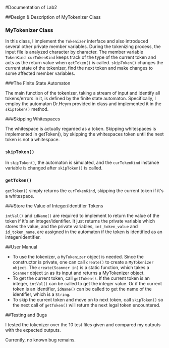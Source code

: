 #Documentation of Lab2


##Design & Description of MyTokenizer Class

### MyTokenizer Class

In this class, I implement the `Tokenizer` interface and  also introduced several other private member variables. During the tokenizing process, the input file is analyzed character by character. The member variable `TokenKind curTokenKind` keeps track of the type of the current token and acts as the return value when `getToken()` is called. `skipToken()` changes the current state of the tokenizer, find the next token and make changes to some affected member variables.

###The Finite State Automaton

The main function of the tokenizer, taking a stream of input and identify all tokens/errors in it, is defined by the finite state automaton. Specifically, I employ the automaton Dr.Heym provided in class and implemented it in the `skipToken()` method.

###Skipping Whitespaces

The whitespace is actually regarded as a token. Skipping whitespaces is implemented in getToken(), by skipping the whitespaces token until the next token is not a whitespace.

### `skipToken()`

In `skipToken()`, the automaton is simulated, and the `curTokenKind` instance variable is changed after `skipToken()` is called.

### `getToken()`
`getToken()` simply returns the `curTokenKind`, skipping the current token if it's a whitespace.

###Store the Value of Integer/Identifier Tokens

`intVal()` and `idName()` are required to implement to return the value of the token if it's an integer/identifier. It just returns the private variable which stores the value, and the private variables, `int_token_value` and `id_token_name`, are assigned in the automaton if the token is identified as an integer/identifier.



##User Manual

* To use the tokenizer, a `MyTokenizer` object is needed. Since the constructor is private, one can call `create()` to create a `MyTokenizer object`. The `create(Scanner in)` is a static function, which takes a `Scanner` object `in` as its input and returns a MyTokenizer object.
* To get the current token, call `getToken()`. If the current token is an integer, `intVal()` can be called to get the integer value. Or if the current token is an identifier, `idName()` can be called to get the name of the identifier, which is a `String`.
* To skip the current token and move on to next token, call `skipToken()` so the next call of `getToken()` will return the next legal token encountered.

##Testing and Bugs

I tested the tokenizer over the 10 test files given and compared my outputs with the expected outputs.

Currently, no known bug remains.



